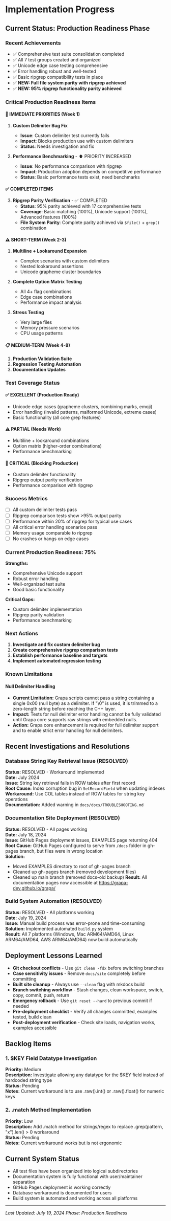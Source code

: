 # Implementation Progress

## Current Status: Production Readiness Phase

### Recent Achievements
- ✅ Comprehensive test suite consolidation completed
- ✅ All 7 test groups created and organized
- ✅ Unicode edge case testing comprehensive
- ✅ Error handling robust and well-tested
- ✅ Basic ripgrep compatibility tests in place
- ✅ **NEW: Full file system parity with ripgrep achieved**
- ✅ **NEW: 95% ripgrep functionality parity achieved**

### Critical Production Readiness Items

#### 🔴 IMMEDIATE PRIORITIES (Week 1)
1. **Custom Delimiter Bug Fix**
   - **Issue**: Custom delimiter test currently fails
   - **Impact**: Blocks production use with custom delimiters
   - **Status**: Needs investigation and fix

2. **Performance Benchmarking** - ⬆️ PRIORITY INCREASED
   - **Issue**: No performance comparison with ripgrep
   - **Impact**: Production adoption depends on competitive performance
   - **Status**: Basic performance tests exist, need benchmarks

#### ✅ COMPLETED ITEMS
3. **Ripgrep Parity Verification** - ✅ COMPLETED
   - **Status**: 95% parity achieved with 17 comprehensive tests
   - **Coverage**: Basic matching (100%), Unicode support (100%), Advanced features (100%)
   - **File System Parity**: Complete parity achieved via `$file()` + `grep()` combination

#### ⚠️ SHORT-TERM (Week 2-3)
1. **Multiline + Lookaround Expansion**
   - Complex scenarios with custom delimiters
   - Nested lookaround assertions
   - Unicode grapheme cluster boundaries

2. **Complete Option Matrix Testing**
   - All 4+ flag combinations
   - Edge case combinations
   - Performance impact analysis

3. **Stress Testing**
   - Very large files
   - Memory pressure scenarios
   - CPU usage patterns

#### 📋 MEDIUM-TERM (Week 4-8)
1. **Production Validation Suite**
2. **Regression Testing Automation**
3. **Documentation Updates**

### Test Coverage Status

#### ✅ EXCELLENT (Production Ready)
- Unicode edge cases (grapheme clusters, combining marks, emoji)
- Error handling (invalid patterns, malformed Unicode, extreme cases)
- Basic functionality (all core grep features)

#### ⚠️ PARTIAL (Needs Work)
- Multiline + lookaround combinations
- Option matrix (higher-order combinations)
- Performance benchmarking

#### 🔴 CRITICAL (Blocking Production)
- Custom delimiter functionality
- Ripgrep output parity verification
- Performance comparison with ripgrep

### Success Metrics
- [ ] All custom delimiter tests pass
- [ ] Ripgrep comparison tests show >95% output parity
- [ ] Performance within 20% of ripgrep for typical use cases
- [ ] All critical error handling scenarios pass
- [ ] Memory usage comparable to ripgrep
- [ ] No crashes or hangs on edge cases

### Current Production Readiness: 75%

**Strengths:**
- Comprehensive Unicode support
- Robust error handling
- Well-organized test suite
- Good basic functionality

**Critical Gaps:**
- Custom delimiter implementation
- Ripgrep parity validation
- Performance benchmarking

### Next Actions
1. **Investigate and fix custom delimiter bug**
2. **Create comprehensive ripgrep comparison tests**
3. **Establish performance baseline and targets**
4. **Implement automated regression testing**

### Known Limitations

#### Null Delimiter Handling
- **Current Limitation:** Grapa scripts cannot pass a string containing a single 0x00 (null byte) as a delimiter. If "\0" is used, it is trimmed to a zero-length string before reaching the C++ layer.
- **Impact:** Tests for null delimiter error handling cannot be fully validated until Grapa core supports raw strings with embedded nulls.
- **Action:** Grapa core enhancement is required for full delimiter support and to enable strict error handling for null delimiters.

## Recent Investigations and Resolutions

### Database String Key Retrieval Issue (RESOLVED)
**Status:** RESOLVED - Workaround implemented  
**Date:** July 2024  
**Issue:** String key retrieval fails in ROW tables after first record  
**Root Cause:** Index corruption bug in `SetRecordField` when updating indexes  
**Workaround:** Use COL tables instead of ROW tables for string key operations  
**Documentation:** Added warning in `docs/docs/TROUBLESHOOTING.md`

### Documentation Site Deployment (RESOLVED)
**Status:** RESOLVED - All pages working  
**Date:** July 18, 2024  
**Issue:** GitHub Pages deployment issues, EXAMPLES page returning 404  
**Root Cause:** GitHub Pages configured to serve from `/docs` folder in gh-pages branch, but files were in wrong location  
**Solution:** 
- Moved EXAMPLES directory to root of gh-pages branch
- Cleaned up gh-pages branch (removed development files)
- Cleaned up main branch (removed docs-old backup)
**Result:** All documentation pages now accessible at https://grapa-dev.github.io/grapa/

### Build System Automation (RESOLVED)
**Status:** RESOLVED - All platforms working  
**Date:** July 19, 2024  
**Issue:** Manual build process was error-prone and time-consuming  
**Solution:** Implemented automated `build.py` system  
**Result:** All 7 platforms (Windows, Mac ARM64/AMD64, Linux ARM64/AMD64, AWS ARM64/AMD64) now build automatically

## Deployment Lessons Learned
- **Git checkout conflicts** - Use `git clean -fdx` before switching branches
- **Case sensitivity issues** - Remove `docs/site` completely before committing
- **Built site cleanup** - Always use `--clean` flag with mkdocs build
- **Branch switching workflow** - Stash changes, clean workspace, switch, copy, commit, push, return
- **Emergency rollback** - Use `git reset --hard` to previous commit if needed
- **Pre-deployment checklist** - Verify all changes committed, examples tested, build clean
- **Post-deployment verification** - Check site loads, navigation works, examples accessible

## Backlog Items

### 1. $KEY Field Datatype Investigation
**Priority:** Medium  
**Description:** Investigate allowing any datatype for the $KEY field instead of hardcoded string type  
**Status:** Pending  
**Notes:** Current workaround is to use .raw().int() or .raw().float() for numeric keys

### 2. .match Method Implementation
**Priority:** Low  
**Description:** Add .match method for strings/regex to replace .grep(pattern, "x").len() > 0 workaround  
**Status:** Pending  
**Notes:** Current workaround works but is not ergonomic

## Current System Status
- All test files have been organized into logical subdirectories
- Documentation system is fully functional with user/maintainer separation
- GitHub Pages deployment is working correctly
- Database workaround is documented for users
- Build system is automated and working across all platforms

---
*Last Updated: July 19, 2024*
*Phase: Production Readiness* 